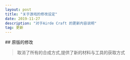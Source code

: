 ```yaml
---
layout: post
title: "关于游戏的修改设定"
date: 2019-11-27
description: "对于Airde Craft 的更新内容说明"
tag: 更新 
---   
```

<p>
## 原版的修改

> 取消了所有的合成方式,提供了新的材料与工具的获取方式
<p>


